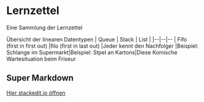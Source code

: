 # Lernzettel
Eine Sammlung der Lernzettel

Übersicht der linearen Datentypen
| Queue | Stack | List |
|--|--|--
| Fifo (first in first out)  |filo (first in last out)  |Jeder kennt den Nachfolger
|Beispiel: Schlange im Supermarkt|Beispiel: Stpel an Kartons|Diese Komische Wartesituation beim Friseur


## Super Markdown 

[Hier stackedit.io öffnen](https://stackedit.io/app#providerId=githubWorkspace&owner=INFOGruppeC&repo=Lernzettel&branch=main)

<!--stackedit_data:
eyJoaXN0b3J5IjpbNzc2NzQ1NjY5LDIwNzA4OTk1OTQsMTE1OD
AxNDAxNCwtMTIwMDAwNjI2NCwtMTEzMTgzMDQ2OV19
-->